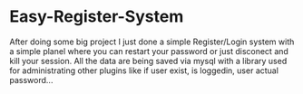 # Easy-Register-System
After doing some big project I just done a simple Register/Login system with a simple planel where you can restart your password or just disconect and kill your session.
All the data are being saved via mysql with a library used for administrating other plugins like if user exist, is loggedin, user actual password...